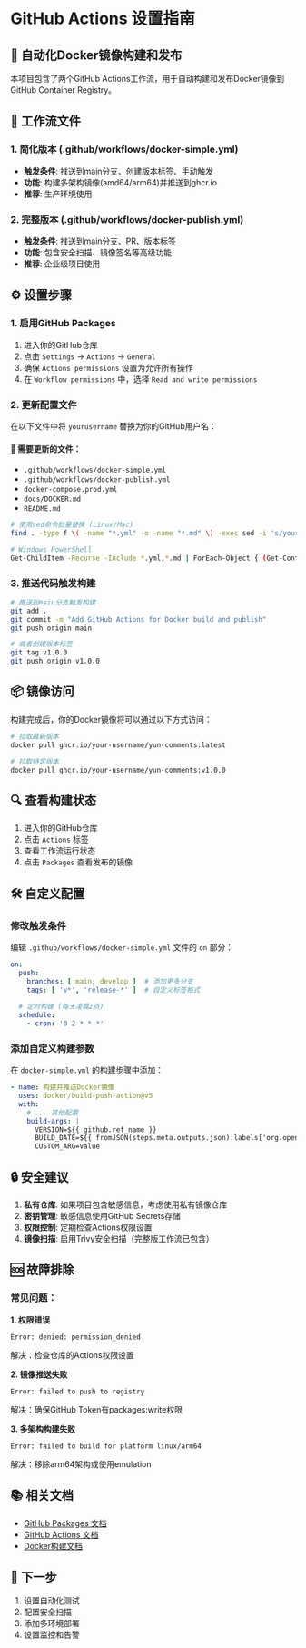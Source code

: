 # GitHub Actions 设置指南

## 🚀 自动化Docker镜像构建和发布

本项目包含了两个GitHub Actions工作流，用于自动构建和发布Docker镜像到GitHub Container Registry。

## 📁 工作流文件

### 1. 简化版本 (.github/workflows/docker-simple.yml)
- **触发条件**: 推送到main分支、创建版本标签、手动触发
- **功能**: 构建多架构镜像(amd64/arm64)并推送到ghcr.io
- **推荐**: 生产环境使用

### 2. 完整版本 (.github/workflows/docker-publish.yml)  
- **触发条件**: 推送到main分支、PR、版本标签
- **功能**: 包含安全扫描、镜像签名等高级功能
- **推荐**: 企业级项目使用

## ⚙️ 设置步骤

### 1. 启用GitHub Packages

1. 进入你的GitHub仓库
2. 点击 `Settings` → `Actions` → `General`
3. 确保 `Actions permissions` 设置为允许所有操作
4. 在 `Workflow permissions` 中，选择 `Read and write permissions`

### 2. 更新配置文件

在以下文件中将 `yourusername` 替换为你的GitHub用户名：

#### 📝 需要更新的文件：
- `.github/workflows/docker-simple.yml`
- `.github/workflows/docker-publish.yml` 
- `docker-compose.prod.yml`
- `docs/DOCKER.md`
- `README.md`

```bash
# 使用sed命令批量替换 (Linux/Mac)
find . -type f \( -name "*.yml" -o -name "*.md" \) -exec sed -i 's/yourusername/your-actual-username/g' {} +

# Windows PowerShell
Get-ChildItem -Recurse -Include *.yml,*.md | ForEach-Object { (Get-Content $_) -replace 'yourusername', 'your-actual-username' | Set-Content $_ }
```

### 3. 推送代码触发构建

```bash
# 推送到main分支触发构建
git add .
git commit -m "Add GitHub Actions for Docker build and publish"
git push origin main

# 或者创建版本标签
git tag v1.0.0
git push origin v1.0.0
```

## 📦 镜像访问

构建完成后，你的Docker镜像将可以通过以下方式访问：

```bash
# 拉取最新版本
docker pull ghcr.io/your-username/yun-comments:latest

# 拉取特定版本
docker pull ghcr.io/your-username/yun-comments:v1.0.0
```

## 🔍 查看构建状态

1. 进入你的GitHub仓库
2. 点击 `Actions` 标签
3. 查看工作流运行状态
4. 点击 `Packages` 查看发布的镜像

## 🛠️ 自定义配置

### 修改触发条件

编辑 `.github/workflows/docker-simple.yml` 文件的 `on` 部分：

```yaml
on:
  push:
    branches: [ main, develop ]  # 添加更多分支
    tags: [ 'v*', 'release-*' ]  # 自定义标签格式
  
  # 定时构建 (每天凌晨2点)
  schedule:
    - cron: '0 2 * * *'
```

### 添加自定义构建参数

在 `docker-simple.yml` 的构建步骤中添加：

```yaml
- name: 构建并推送Docker镜像
  uses: docker/build-push-action@v5
  with:
    # ... 其他配置
    build-args: |
      VERSION=${{ github.ref_name }}
      BUILD_DATE=${{ fromJSON(steps.meta.outputs.json).labels['org.opencontainers.image.created'] }}
      CUSTOM_ARG=value
```

## 🔒 安全建议

1. **私有仓库**: 如果项目包含敏感信息，考虑使用私有镜像仓库
2. **密钥管理**: 敏感信息使用GitHub Secrets存储
3. **权限控制**: 定期检查Actions权限设置
4. **镜像扫描**: 启用Trivy安全扫描（完整版工作流已包含）

## 🆘 故障排除

### 常见问题：

**1. 权限错误**
```
Error: denied: permission_denied
```
解决：检查仓库的Actions权限设置

**2. 镜像推送失败**
```
Error: failed to push to registry
```
解决：确保GitHub Token有packages:write权限

**3. 多架构构建失败**
```
Error: failed to build for platform linux/arm64
```
解决：移除arm64架构或使用emulation

## 📚 相关文档

- [GitHub Packages 文档](https://docs.github.com/en/packages)
- [GitHub Actions 文档](https://docs.github.com/en/actions)
- [Docker构建文档](https://docs.docker.com/build/)

## 🎯 下一步

1. 设置自动化测试
2. 配置安全扫描
3. 添加多环境部署
4. 设置监控和告警